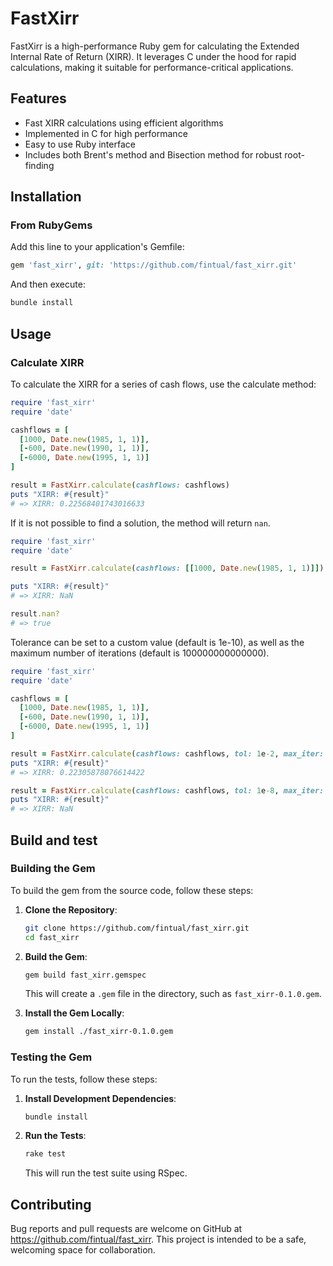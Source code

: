 # FastXirr

FastXirr is a high-performance Ruby gem for calculating the Extended Internal Rate of Return (XIRR). It leverages C under the hood for rapid calculations, making it suitable for performance-critical applications.

## Features

- Fast XIRR calculations using efficient algorithms
- Implemented in C for high performance
- Easy to use Ruby interface
- Includes both Brent's method and Bisection method for robust root-finding

## Installation

### From RubyGems

Add this line to your application's Gemfile:

```ruby
gem 'fast_xirr', git: 'https://github.com/fintual/fast_xirr.git'
```

And then execute:
```bash
bundle install
```

## Usage

### Calculate XIRR

To calculate the XIRR for a series of cash flows, use the calculate method:

```ruby
require 'fast_xirr'
require 'date'

cashflows = [
  [1000, Date.new(1985, 1, 1)],
  [-600, Date.new(1990, 1, 1)],
  [-6000, Date.new(1995, 1, 1)]
]

result = FastXirr.calculate(cashflows: cashflows)
puts "XIRR: #{result}"
# => XIRR: 0.22568401743016633
```

If it is not possible to find a solution, the method will return `nan`.

```ruby
require 'fast_xirr'
require 'date'

result = FastXirr.calculate(cashflows: [[1000, Date.new(1985, 1, 1)]])

puts "XIRR: #{result}"
# => XIRR: NaN

result.nan?
# => true
```

Tolerance can be set to a custom value (default is 1e-10), as well as the maximum number of iterations (default is 100000000000000).


```ruby
require 'fast_xirr'
require 'date'

cashflows = [
  [1000, Date.new(1985, 1, 1)],
  [-600, Date.new(1990, 1, 1)],
  [-6000, Date.new(1995, 1, 1)]
]

result = FastXirr.calculate(cashflows: cashflows, tol: 1e-2, max_iter: 100)
puts "XIRR: #{result}"
# => XIRR: 0.22305878076614422

result = FastXirr.calculate(cashflows: cashflows, tol: 1e-8, max_iter: 2)
puts "XIRR: #{result}"
# => XIRR: NaN
```

## Build and test

### Building the Gem

To build the gem from the source code, follow these steps:

1. **Clone the Repository**:

    ```bash
    git clone https://github.com/fintual/fast_xirr.git
    cd fast_xirr
    ```

2. **Build the Gem**:

    ```bash
    gem build fast_xirr.gemspec
    ```

    This will create a `.gem` file in the directory, such as `fast_xirr-0.1.0.gem`.

3. **Install the Gem Locally**:

    ```bash
    gem install ./fast_xirr-0.1.0.gem
    ```

### Testing the Gem

To run the tests, follow these steps:

1. **Install Development Dependencies**:

    ```bash
    bundle install
    ```

2. **Run the Tests**:

    ```bash
    rake test
    ```

    This will run the test suite using RSpec.


## Contributing

Bug reports and pull requests are welcome on GitHub at https://github.com/fintual/fast_xirr. This project is intended to be a safe, welcoming space for collaboration.

